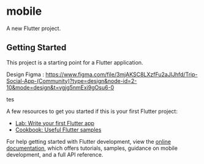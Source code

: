 # mobile

A new Flutter project.

## Getting Started

This project is a starting point for a Flutter application.

Design Figma : https://www.figma.com/file/3mjAKSC8LXzfFu2aJlJhfd/Trip-Social-App-(Community)?type=design&node-id=2-10&mode=design&t=vgjg5nmExi9gOsu6-0 

tes

A few resources to get you started if this is your first Flutter project:

- [Lab: Write your first Flutter app](https://docs.flutter.dev/get-started/codelab)
- [Cookbook: Useful Flutter samples](https://docs.flutter.dev/cookbook)

For help getting started with Flutter development, view the
[online documentation](https://docs.flutter.dev/), which offers tutorials,
samples, guidance on mobile development, and a full API reference.
